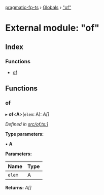 [pragmatic-fp-ts](../README.md) › [Globals](../globals.md) › ["of"](_of_.md)

# External module: "of"

## Index

### Functions

* [of](_of_.md#of)

## Functions

###  of

▸ **of**<**A**>(`elem`: A): *A[]*

*Defined in [src/of.ts:1](https://github.com/hermann-p/pragmatic-fp-ts/blob/4c86847/src/of.ts#L1)*

**Type parameters:**

▪ **A**

**Parameters:**

Name | Type |
------ | ------ |
`elem` | A |

**Returns:** *A[]*
